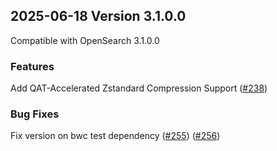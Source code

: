 ## 2025-06-18 Version 3.1.0.0

Compatible with OpenSearch 3.1.0.0

### Features
Add QAT-Accelerated Zstandard Compression Support ([#238](https://github.com/opensearch-project/custom-codecs/pull/238))

### Bug Fixes
Fix version on bwc test dependency ([#255](https://github.com/opensearch-project/custom-codecs/pull/255)) ([#256](https://github.com/opensearch-project/custom-codecs/pull/256))
